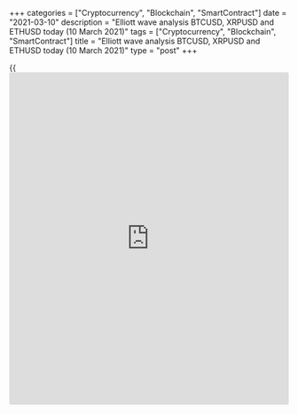 +++
categories = ["Cryptocurrency", "Blockchain", "SmartContract"]
date = "2021-03-10"
description = "Elliott wave analysis BTCUSD, XRPUSD and ETHUSD today (10 March 2021)"
tags = ["Cryptocurrency", "Blockchain", "SmartContract"]
title = "Elliott wave analysis BTCUSD, XRPUSD and ETHUSD today (10 March 2021)"
type = "post"
+++

{{<iframe id="large-banner" src="https://www.bounty.group/#slide=17.0" width="100%" height="600" scrolling="no" style="border: 0px solid rgb(216, 221, 230); border-radius: 3px;">}}

2021-03-10

2021-03-10

Short-term forecast for BTCUSD, XRPUSD and ETHUSD 10.03.2021Roman Onegin

I welcome my readers!

I have prepared a short-term cryptocurrency forecast based on Elliott
wave analysis of Bitcoin, Ripple, and Ethereum. I offer entry signals to
trade each cryptocurrency.

The BTCUSD and ETHUSD have started to form final legs in the large
double zigzags. Ripple continues forming the middle part of the bearish
zigzag.

The article covers the following subjects:

## Elliott wave Bitcoin analysis

At the time of writing, the Bitcoin market is forming a double downward
zigzag [W]-[X]-[Y]. The upward linking wave [X] has completed as a
simple zigzag (A)-(B)-(C). There has started forming the final motive
wave [Y]. Therefore, the price should be declining over the next few
days. The first target to enter sell trades is at level 49220.00, made
by the small correction 4.

### Trading plan for [BTCUSD][1] today:

Sell 53817.50, TP 49220.00

* * *

## Elliott wave Ripple analysis

The Ripple price chart continues forming the simple down zigzag
[A]-[B]-[C]. Impulse wave [A] has completed. There is now developing the
corrective wave [B] as a zigzag. There has completed the corrective wave
(B) as a double three, so the price should be rising in the impulse wave
(C). The market should be rising up to level 0.520, where corrective
wave [B] will be 50% of the [A] impulse.

### Trading plan for [XRPUSD][2] today:

Buy 0.460, TP 0.520

* * *

## Elliott wave Ethereum analysis

Like the BTCUSD, the ETHUSD continues forming the double downward zigzag
W-X-Y, with the linking upwave X completed inside. Wave X is a simple
zigzag composed of three sub-waves [A]-[B]-[C]. Therefore, the price
should be declining in the final motive wave Y over the next few days.
The next target to enter short trades is the low of 1660.00, marked by
the corrective wave (4).

### Trading plan for [ETHUSD][3] **** today:

Sell 1776.75, TP 1660.00

* * *

P.S. Did you like my article? Share it in social networks: it will be
the best “thank you" :)

Ask me questions and comment below. I’ll be glad to answer your
questions and give necessary explanations.

 **Useful links:**

  * I recommend trying to trade with a reliable broker [here][4]. The system allows you to trade by yourself or copy successful traders from all across the globe.
  * Use my promo-code BLOG for getting deposit bonus 50% on LiteForex platform. Just enter this code in the appropriate field while [depositing][5] your trading account.
  * Telegram chat for traders: <t.me/liteforexengchat>. We are sharing the signals and trading experience
  * Telegram channel with high-quality analytics, Forex reviews, training articles, and other useful things for traders <t.me/liteforex>



## Price chart of BTCUSD in real time mode

The content of this article reflects the author’s opinion and does not
necessarily reflect the official position of LiteForex. The material
published on this page is provided for informational purposes only and
should not be considered as the provision of investment advice for the
purposes of Directive 2004/39/EC.

Rate this article:

{{value}}

( {{count}} {{title}} )

   1. my.liteforex.com/trading/chart?symbol=BTCUSD
   2. my.liteforex.com/trading/chart?symbol=XRPUSD
   3. my.liteforex.com/trading/chart?symbol=ETHUSD
   4. my.liteforex.com/?category=analysts-opinions&slug=short-term-forecast-for-[BTC](https://www.playgroundfx.com/blog/who-is-the-creator-of-bitcoin/)usd-xrpusd-and-ethusd-10032021&openPopup=%2Fregistration%2Fpopup&utm_source=blog&utm_medium=article&utm_campaign=bonus
   5. my.liteforex.com/deposit/?category=analysts-opinions&slug=short-term-forecast-for-[BTC](https://www.playgroundfx.com/blog/who-is-the-creator-of-bitcoin/)usd-xrpusd-and-ethusd-10032021&promo_code=BLOG&utm_source=blog&utm_medium=article&utm_campaign=bonus
